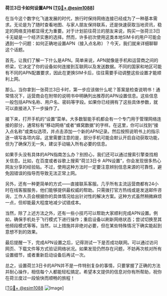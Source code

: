 **荷兰3日卡如何设置APN [[TG💪+ @esim1088](https://t.me/s/esim1088)]**

在当今这个数字化飞速发展的时代，旅行时保持网络连接已经成为了一种基本需求。无论是为了随时查看地图、与家人朋友保持联系，还是快速获取当地资讯，稳定的网络支持都显得尤为重要。对于计划前往荷兰的朋友来说，购买一张荷兰3日卡无疑是一个经济实惠的选择。然而，许多初次使用这类本地SIM卡的用户可能会遇到一个问题：如何正确地设置APN（接入点名称）？今天，我们就来详细聊聊这个话题。

首先，让我们了解一下什么是APN。简单来说，APN就像是手机和运营商之间的桥梁，它决定了你的设备如何连接到互联网以及发送数据。不同的国家和地区可能有不同的APN配置要求，因此在更换SIM卡后，往往需要手动调整这些设置才能顺利上网。

那么，当你拿到一张荷兰3日卡时，第一步应该做什么呢？答案是检查说明书！通常情况下，运营商会在附带的说明书中明确列出推荐的APN设置信息。这些信息一般包括APN名称、用户名、密码等字段。如果你已经拥有了这些具体参数，就可以直接进入下一步操作了。

接下来，打开手机的“设置”菜单。大多数智能手机都会有一个专门用于管理网络连接的部分，通常标有“移动网络”或者“蜂窝数据”的字样。在这里，你可以找到“接入点名称”或类似选项，并点击添加一个新的APN记录。然后按照说明书上的指示逐一填写各项内容。这里需要注意的是，部分手机可能会默认开启自动获取功能，但为了确保万无一失，建议手动输入所有必要的信息。

如果手头没有具体的APN指南怎么办？别担心，我们还可以通过搜索引擎查找相关信息。比如，在百度或者谷歌上搜索“荷兰3日卡 APN设置”，你会发现很多热心网友分享的经验贴。不过，使用这种方法时一定要注意辨别信息来源的可靠性，避免因错误的指导而导致无法正常上网。

另外，还有一种更简单的方式——直接联系客服。几乎所有主流运营商都有24小时在线客服服务，他们能够提供最权威的帮助。只需拨打官方热线或是发送邮件咨询，工作人员会根据你的具体情况给出针对性的解决方案。这种方式虽然稍微麻烦一点，但却能最大程度地减少试错成本。

当然，除了上述方法之外，还有一些小技巧可以帮助大家顺利完成APN设置。例如，确保手机处于飞行模式下进行操作；重启设备以刷新网络状态；尝试切换至其他频段模式等等。当然，以上措施并非绝对必要，但在某些特殊情况下确实能起到意想不到的效果。

最后提醒一下，完成APN设置之后，记得测试一下是否成功联网。可以通过访问网页、下载文件等方式验证网络状况。如果发现仍然存在问题，不妨再次核对所有设置细节，或者重新启动设备后再试一次。

总之，设置荷兰3日卡的APN并不是一件特别复杂的事情，只要掌握了正确的方法并耐心操作，相信每个人都能轻松搞定。希望本文提供的信息对你有所帮助，祝你在荷兰度过一段愉快而顺畅的旅程！

[[TG💪+ @esim1088](https://t.me/s/esim1088) ![Image](https://i.postimg.cc/4NQfJmqS/Snipaste-2025-05-13-00-14-12.png)]